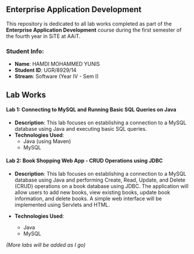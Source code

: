 ## Enterprise Application Development

This repository is dedicated to all lab works completed as part of the **Enterprise Application Development** course during the first semester of the fourth year in SiTE at AAiT.

### Student Info:
- **Name**: HAMDI MOHAMMED YUNIS
- **Student ID**: UGR/8929/14
- **Stream**: Software (Year IV - Sem I)

## Lab Works

#### Lab 1: Connecting to MySQL and Running Basic SQL Queries on Java
- **Description**: This lab focuses on establishing a connection to a MySQL database using Java and executing basic SQL queries.
- **Technologies Used**:
  - Java (using Maven)
  - MySQL

  
#### Lab 2: Book Shopping Web App - CRUD Operations using JDBC
- **Description**: This lab focuses on establishing a connection to a MySQL database using Java and performing Create, Read, Update, and Delete (CRUD) operations on a book database using JDBC.  The application will allow users to add new books, view existing books, update book information, and delete books.  A simple web interface will be implemented using Servlets and HTML.

- **Technologies Used**:
  - Java
  - MySQL



*(More labs will be added as I go)*
